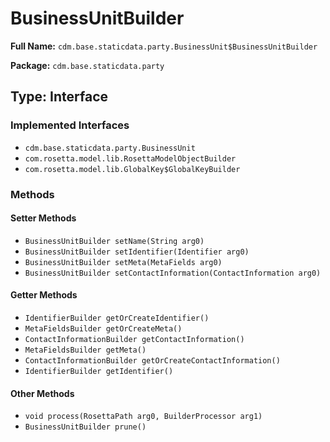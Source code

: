 # BusinessUnitBuilder

**Full Name:** `cdm.base.staticdata.party.BusinessUnit$BusinessUnitBuilder`

**Package:** `cdm.base.staticdata.party`

## Type: Interface

### Implemented Interfaces

- `cdm.base.staticdata.party.BusinessUnit`
- `com.rosetta.model.lib.RosettaModelObjectBuilder`
- `com.rosetta.model.lib.GlobalKey$GlobalKeyBuilder`

### Methods

#### Setter Methods

- `BusinessUnitBuilder setName(String arg0)`
- `BusinessUnitBuilder setIdentifier(Identifier arg0)`
- `BusinessUnitBuilder setMeta(MetaFields arg0)`
- `BusinessUnitBuilder setContactInformation(ContactInformation arg0)`

#### Getter Methods

- `IdentifierBuilder getOrCreateIdentifier()`
- `MetaFieldsBuilder getOrCreateMeta()`
- `ContactInformationBuilder getContactInformation()`
- `MetaFieldsBuilder getMeta()`
- `ContactInformationBuilder getOrCreateContactInformation()`
- `IdentifierBuilder getIdentifier()`

#### Other Methods

- `void process(RosettaPath arg0, BuilderProcessor arg1)`
- `BusinessUnitBuilder prune()`

